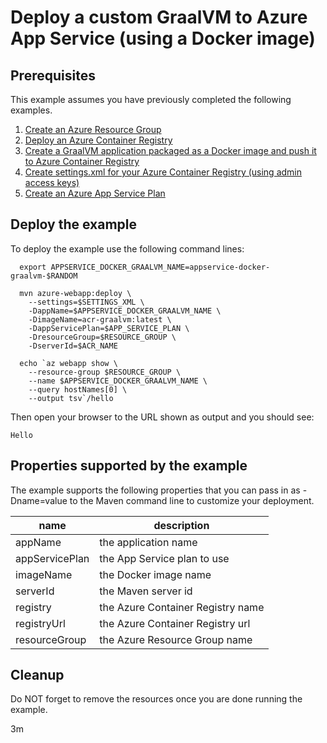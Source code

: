 
# Deploy a custom GraalVM to Azure App Service (using a Docker image)

## Prerequisites

This example assumes you have previously completed the following examples.

1. [Create an Azure Resource Group](../../group/create/)
1. [Deploy an Azure Container Registry](../../acr/create/)
1. [Create a GraalVM application packaged as a Docker image and push it to Azure Container Registry](../../acr/graalvm/)
1. [Create settings.xml for your Azure Container Registry (using admin access keys)](../../acr/create-access-keys-settings-xml/)
1. [Create an Azure App Service Plan](../../appservice/create-plan/)

## Deploy the example

To deploy the example use the following command lines:

```shell
  export APPSERVICE_DOCKER_GRAALVM_NAME=appservice-docker-graalvm-$RANDOM

  mvn azure-webapp:deploy \
    --settings=$SETTINGS_XML \
    -DappName=$APPSERVICE_DOCKER_GRAALVM_NAME \
    -DimageName=acr-graalvm:latest \
    -DappServicePlan=$APP_SERVICE_PLAN \
    -DresourceGroup=$RESOURCE_GROUP \
    -DserverId=$ACR_NAME

  echo `az webapp show \
    --resource-group $RESOURCE_GROUP \
    --name $APPSERVICE_DOCKER_GRAALVM_NAME \
    --query hostNames[0] \
    --output tsv`/hello
```

Then open your browser to the URL shown as output and you should see:

```text
Hello
```

## Properties supported by the example

The example supports the following properties that you can pass in as -Dname=value
to the Maven command line to customize your deployment.

| name                   | description                       |
|------------------------|-----------------------------------|
| appName                | the application name              |
| appServicePlan         | the App Service plan to use       |
| imageName              | the Docker image name             |
| serverId               | the Maven server id               |
| registry               | the Azure Container Registry name |
| registryUrl            | the Azure Container Registry url  |
| resourceGroup          | the Azure Resource Group name     |

## Cleanup

Do NOT forget to remove the resources once you are done running the example.

3m
